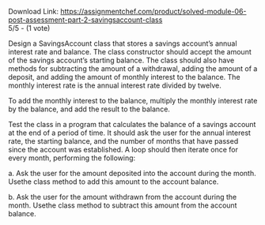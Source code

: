 Download Link: https://assignmentchef.com/product/solved-module-06-post-assessment-part-2-savingsaccount-class
<br>
5/5 - (1 vote)

Design a SavingsAccount class that stores a savings account’s annual interest rate and balance. The class constructor should accept the amount of the savings account’s starting balance. The class should also have methods for subtracting the amount of a withdrawal, adding the amount of a deposit, and adding the amount of monthly interest to the balance. The monthly interest rate is the annual interest rate divided by twelve.



To add the monthly interest to the balance, multiply the monthly interest rate by the balance, and add the result to the balance.

Test the class in a program that calculates the balance of a savings account at the end of a period of time. It should ask the user for the annual interest rate, the starting balance, and the number of months that have passed since the account was established. A loop should then iterate once for every month, performing the following:

a. Ask the user for the amount deposited into the account during the month. Usethe class method to add this amount to the account balance.

b. Ask the user for the amount withdrawn from the account during the month. Usethe class method to subtract this amount from the account balance.